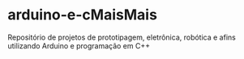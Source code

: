 # arduino-e-cMaisMais
Repositório de projetos de prototipagem, eletrônica, robótica e afins utilizando Arduino e programação em C++
